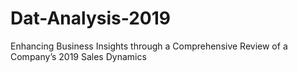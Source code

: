 # Dat-Analysis-2019
Enhancing Business Insights through a Comprehensive Review of a Company’s 2019 Sales Dynamics

